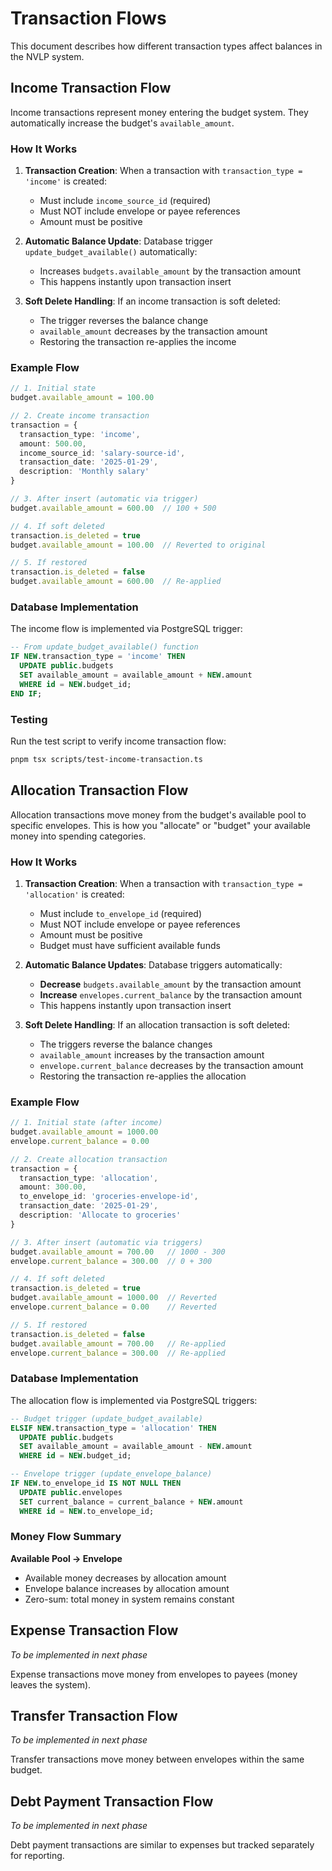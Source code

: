 # Transaction Flows

This document describes how different transaction types affect balances in the NVLP system.

## Income Transaction Flow

Income transactions represent money entering the budget system. They automatically increase the budget's `available_amount`.

### How It Works

1. **Transaction Creation**: When a transaction with `transaction_type = 'income'` is created:
   - Must include `income_source_id` (required)
   - Must NOT include envelope or payee references
   - Amount must be positive

2. **Automatic Balance Update**: Database trigger `update_budget_available()` automatically:
   - Increases `budgets.available_amount` by the transaction amount
   - This happens instantly upon transaction insert

3. **Soft Delete Handling**: If an income transaction is soft deleted:
   - The trigger reverses the balance change
   - `available_amount` decreases by the transaction amount
   - Restoring the transaction re-applies the income

### Example Flow

```typescript
// 1. Initial state
budget.available_amount = 100.00

// 2. Create income transaction
transaction = {
  transaction_type: 'income',
  amount: 500.00,
  income_source_id: 'salary-source-id',
  transaction_date: '2025-01-29',
  description: 'Monthly salary'
}

// 3. After insert (automatic via trigger)
budget.available_amount = 600.00  // 100 + 500

// 4. If soft deleted
transaction.is_deleted = true
budget.available_amount = 100.00  // Reverted to original

// 5. If restored
transaction.is_deleted = false
budget.available_amount = 600.00  // Re-applied
```

### Database Implementation

The income flow is implemented via PostgreSQL trigger:

```sql
-- From update_budget_available() function
IF NEW.transaction_type = 'income' THEN
  UPDATE public.budgets 
  SET available_amount = available_amount + NEW.amount
  WHERE id = NEW.budget_id;
END IF;
```

### Testing

Run the test script to verify income transaction flow:

```bash
pnpm tsx scripts/test-income-transaction.ts
```

## Allocation Transaction Flow

Allocation transactions move money from the budget's available pool to specific envelopes. This is how you "allocate" or "budget" your available money into spending categories.

### How It Works

1. **Transaction Creation**: When a transaction with `transaction_type = 'allocation'` is created:
   - Must include `to_envelope_id` (required)
   - Must NOT include envelope or payee references
   - Amount must be positive
   - Budget must have sufficient available funds

2. **Automatic Balance Updates**: Database triggers automatically:
   - **Decrease** `budgets.available_amount` by the transaction amount
   - **Increase** `envelopes.current_balance` by the transaction amount
   - This happens instantly upon transaction insert

3. **Soft Delete Handling**: If an allocation transaction is soft deleted:
   - The triggers reverse the balance changes
   - `available_amount` increases by the transaction amount
   - `envelope.current_balance` decreases by the transaction amount
   - Restoring the transaction re-applies the allocation

### Example Flow

```typescript
// 1. Initial state (after income)
budget.available_amount = 1000.00
envelope.current_balance = 0.00

// 2. Create allocation transaction
transaction = {
  transaction_type: 'allocation',
  amount: 300.00,
  to_envelope_id: 'groceries-envelope-id',
  transaction_date: '2025-01-29',
  description: 'Allocate to groceries'
}

// 3. After insert (automatic via triggers)
budget.available_amount = 700.00   // 1000 - 300
envelope.current_balance = 300.00  // 0 + 300

// 4. If soft deleted
transaction.is_deleted = true
budget.available_amount = 1000.00  // Reverted
envelope.current_balance = 0.00    // Reverted

// 5. If restored
transaction.is_deleted = false
budget.available_amount = 700.00   // Re-applied
envelope.current_balance = 300.00  // Re-applied
```

### Database Implementation

The allocation flow is implemented via PostgreSQL triggers:

```sql
-- Budget trigger (update_budget_available)
ELSIF NEW.transaction_type = 'allocation' THEN
  UPDATE public.budgets 
  SET available_amount = available_amount - NEW.amount
  WHERE id = NEW.budget_id;

-- Envelope trigger (update_envelope_balance)  
IF NEW.to_envelope_id IS NOT NULL THEN
  UPDATE public.envelopes 
  SET current_balance = current_balance + NEW.amount
  WHERE id = NEW.to_envelope_id;
```

### Money Flow Summary

**Available Pool → Envelope**
- Available money decreases by allocation amount
- Envelope balance increases by allocation amount
- Zero-sum: total money in system remains constant

## Expense Transaction Flow

*To be implemented in next phase*

Expense transactions move money from envelopes to payees (money leaves the system).

## Transfer Transaction Flow

*To be implemented in next phase*

Transfer transactions move money between envelopes within the same budget.

## Debt Payment Transaction Flow

*To be implemented in next phase*

Debt payment transactions are similar to expenses but tracked separately for reporting.